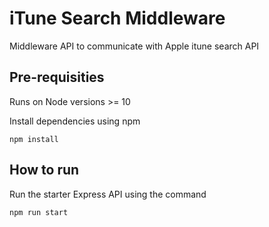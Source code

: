 # iTune Search Middleware
Middleware API to communicate with Apple itune search API

## Pre-requisities 
Runs on Node versions >= 10 

Install dependencies using npm
```
npm install
```

## How to run
Run the starter Express API using the command
```
npm run start
```
